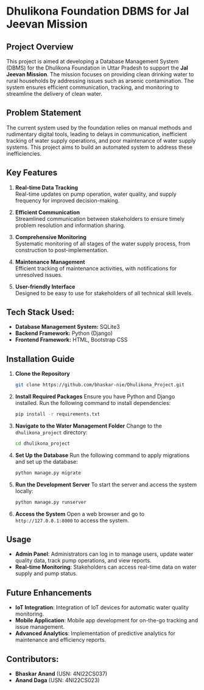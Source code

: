 # Dhulikona Foundation DBMS for Jal Jeevan Mission

## Project Overview

This project is aimed at developing a Database Management System (DBMS) for the Dhulikona Foundation in Uttar Pradesh to support the **Jal Jeevan Mission**. The mission focuses on providing clean drinking water to rural households by addressing issues such as arsenic contamination. The system ensures efficient communication, tracking, and monitoring to streamline the delivery of clean water. 


## Problem Statement

The current system used by the foundation relies on manual methods and rudimentary digital tools, leading to delays in communication, inefficient tracking of water supply operations, and poor maintenance of water supply systems. This project aims to build an automated system to address these inefficiencies.

## Key Features

1. **Real-time Data Tracking**  
   Real-time updates on pump operation, water quality, and supply frequency for improved decision-making.
   
2. **Efficient Communication**  
   Streamlined communication between stakeholders to ensure timely problem resolution and information sharing.

3. **Comprehensive Monitoring**  
   Systematic monitoring of all stages of the water supply process, from construction to post-implementation.

4. **Maintenance Management**  
   Efficient tracking of maintenance activities, with notifications for unresolved issues.

5. **User-friendly Interface**  
   Designed to be easy to use for stakeholders of all technical skill levels.


## Tech Stack Used:
- **Database Management System:** SQLite3
- **Backend Framework:** Python (Django)
- **Frontend Framework:** HTML, Bootstrap CSS


## Installation Guide

1. **Clone the Repository**
   ```bash
   git clone https://github.com/bhaskar-nie/Dhulikona_Project.git
   ```

2. **Install Required Packages**
   Ensure you have Python and Django installed. Run the following command to install dependencies:
   ```bash
   pip install -r requirements.txt
   ```

3. **Navigate to the Water Management Folder**
   Change to the `dhulikona_project` directory:
   ```bash
   cd dhulikona_project
   ```

4. **Set Up the Database**
   Run the following command to apply migrations and set up the database:
   ```bash
   python manage.py migrate
   ```

5. **Run the Development Server**
   To start the server and access the system locally:
   ```bash
   python manage.py runserver
   ```

6. **Access the System**
   Open a web browser and go to `http://127.0.0.1:8000` to access the system.

## Usage

- **Admin Panel**: Administrators can log in to manage users, update water quality data, track pump operations, and view reports.
- **Real-time Monitoring**: Stakeholders can access real-time data on water supply and pump status.

## Future Enhancements

- **IoT Integration**: Integration of IoT devices for automatic water quality monitoring.
- **Mobile Application**: Mobile app development for on-the-go tracking and issue management.
- **Advanced Analytics**: Implementation of predictive analytics for maintenance and efficiency reports.

## Contributors:

- **Bhaskar Anand** (USN: 4NI22CS037)
- **Anand Daga** (USN: 4NI22CS023)
